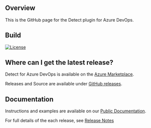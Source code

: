 ## Overview ##
This is the GitHub page for the Detect plugin for Azure DevOps.

## Build ##

[![License](https://img.shields.io/badge/License-Apache%202.0-blue.svg)](https://opensource.org/licenses/Apache-2.0)


## Where can I get the latest release? ##
Detect for Azure DevOps is available on the [Azure Marketplace](https://marketplace.visualstudio.com/items?itemName=blackduck.blackduck-detect).

Releases and Source are available under [GitHub releases](https://github.com/blackducksoftware/detect-ado/releases).

## Documentation ##
Instructions and examples are available on our [Public Documentation](https://documentation.blackduck.com/bundle/detect/page/integrations/azureplugin/azure.html).

For full details of the each release, see [Release Notes](https://documentation.blackduck.com/bundle/detect/page/integrations/azureplugin/azurepluginreleasenotes.html)


